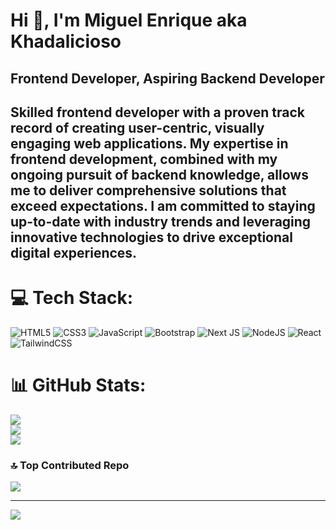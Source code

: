 # Hi 👋, I'm Miguel Enrique aka Khadalicioso

## Frontend Developer, Aspiring Backend Developer

## Skilled frontend developer with a proven track record of creating user-centric, visually engaging web applications. My expertise in frontend development, combined with my ongoing pursuit of backend knowledge, allows me to deliver comprehensive solutions that exceed expectations. I am committed to staying up-to-date with industry trends and leveraging innovative technologies to drive exceptional digital experiences.


# 💻 Tech Stack:
![HTML5](https://img.shields.io/badge/html5-%23E34F26.svg?style=for-the-badge&logo=html5&logoColor=white) ![CSS3](https://img.shields.io/badge/css3-%231572B6.svg?style=for-the-badge&logo=css3&logoColor=white) ![JavaScript](https://img.shields.io/badge/javascript-%23323330.svg?style=for-the-badge&logo=javascript&logoColor=%23F7DF1E) ![Bootstrap](https://img.shields.io/badge/bootstrap-%238511FA.svg?style=for-the-badge&logo=bootstrap&logoColor=white) ![Next JS](https://img.shields.io/badge/Next-black?style=for-the-badge&logo=next.js&logoColor=white) ![NodeJS](https://img.shields.io/badge/node.js-6DA55F?style=for-the-badge&logo=node.js&logoColor=white) ![React](https://img.shields.io/badge/react-%2320232a.svg?style=for-the-badge&logo=react&logoColor=%2361DAFB) ![TailwindCSS](https://img.shields.io/badge/tailwindcss-%2338B2AC.svg?style=for-the-badge&logo=tailwind-css&logoColor=white)
# 📊 GitHub Stats:
![](https://github-readme-stats.vercel.app/api?username=Khadalicioso&theme=shades-of-purple&hide_border=false&include_all_commits=true&count_private=true)<br/>
![](https://github-readme-streak-stats.herokuapp.com/?user=Khadalicioso&theme=shades-of-purple&hide_border=false)<br/>
![](https://github-readme-stats.vercel.app/api/top-langs/?username=Khadalicioso&theme=shades-of-purple&hide_border=false&include_all_commits=true&count_private=true&layout=compact)

### 🔝 Top Contributed Repo
![](https://github-contributor-stats.vercel.app/api?username=Khadalicioso&limit=5&theme=shades-of-purple&combine_all_yearly_contributions=true)

---
[![](https://visitcount.itsvg.in/api?id=Khadalicioso&icon=5&color=12)](https://visitcount.itsvg.in)

